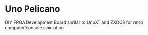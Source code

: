 # Uno Pelicano
DIY FPGA Development Board similar to UnoXT and ZXDOS for retro computer/console simulation
